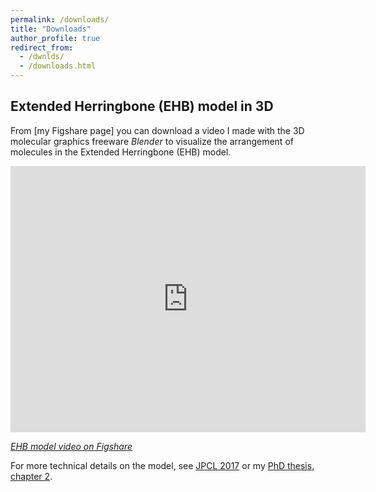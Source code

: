 ```yaml
---
permalink: /downloads/
title: "Downloads"
author_profile: true
redirect_from: 
  - /dwnlds/
  - /downloads.html
---
```



## Extended Herringbone (EHB) model in 3D

From [my Figshare page] you can download a video I made with the 3D molecular graphics freeware *Blender* 
to visualize the arrangement of molecules in the Extended Herringbone (EHB) model.

<iframe src="https://widgets.figshare.com/articles/12362261/embed?show_title=1" width="568" height="426" allowfullscreen="true" frameborder="0"></iframe>

*[EHB model video on Figshare](https://doi.org/10.6084/m9.figshare.12362261)*

For more technical details on the model, see [JPCL 2017](https://doi.org/10.1021/acs.jpclett.7b00967)
or my [PhD thesis, chapter 2](https://doi.org/10.33612/diss.98528598).


